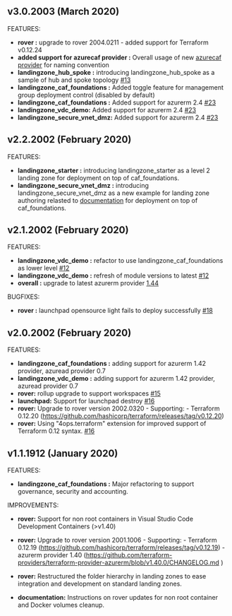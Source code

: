 ## v3.0.2003 (March 2020)

FEATURES:

* **rover :** upgrade to rover 2004.0211 - added support for Terraform v0.12.24
* **added support for azurecaf provider :** Overall usage of new [azurecaf provider](https://github.com/aztfmod/terraform-provider-azurecaf) for naming convention
* **landingzone_hub_spoke :** introducing landingzone_hub_spoke as a sample of hub and spoke topology [#13](
https://github.com/Azure/caf-terraform-landingzones/issues/13)
* **landingzone_caf_foundations :** Added toggle feature for management group deployment control (disabled by default)
* **landingzone_caf_foundations :** Added support for azurerm 2.4 [#23](
https://github.com/Azure/caf-terraform-landingzones/issues/23)
* **landingzone_vdc_demo:** Added support for azurerm 2.4 [#23](
https://github.com/Azure/caf-terraform-landingzones/issues/23)
* **landingzone_secure_vnet_dmz:** Added support for azurerm 2.4 [#23](
https://github.com/Azure/caf-terraform-landingzones/issues/23)



## v2.2.2002 (February 2020)

FEATURES:

* **landingzone_starter :** introducing landingzone_starter as a level 2 landing zone for deployment on top of caf_foundations.
* **landingzone_secure_vnet_dmz :** introducing landingzone_secure_vnet_dmz as a new example for landing zone authoring relasted to [documentation](./documentation/code_architecture/how_to_code_a_landingzone.md) for deployment on top of caf_foundations.

## v2.1.2002 (February 2020)

FEATURES:

* **landingzone_vdc_demo :** refactor to use landingzone_caf_foundations as lower level [#12](
https://github.com/aztfmod/landingzones/issues/12)
* **landingzone_vdc_demo :** refresh of module versions to latest [#12](
https://github.com/aztfmod/landingzones/issues/12)
* **overall :** upgrade to latest azurerm provider [1.44](https://github.com/terraform-providers/terraform-provider-azurerm/blob/v1.44.0/CHANGELOG.md)

BUGFIXES:

* **rover :** launchpad opensource light fails to deploy successfully [#18](
https://github.com/aztfmod/landingzones/issues/18)

## v2.0.2002 (February 2020)

FEATURES:

* **landingzone_caf_foundations :** adding support for azurerm 1.42 provider, azuread provider 0.7
* **landingzone_vdc_demo :** adding support for azurerm 1.42 provider, azuread provider 0.7
* **rover:** rollup upgrade to support workspaces [#15](https://github.com/aztfmod/landingzones/pull/15)
* **launchpad:** Support for launchpad destroy [#16](
https://github.com/aztfmod/level0/issues/16)
* **rover:** Upgrade to rover version 2002.0320 - Supporting: - Terraform 0.12.20 (https://github.com/hashicorp/terraform/releases/tag/v0.12.20) 
* **rover:** Using "4ops.terraform" extension for improved support of Terraform 0.12 syntax. [#16](https://github.com/aztfmod/landingzones/issues/16)

## v1.1.1912 (January 2020)

FEATURES:

* **landingzone_caf_foundations :** Major refactoring to support governance, security and accounting. 

IMPROVEMENTS:

* **rover:** Support for non root containers in Visual Studio Code Development Containers (>v1.40) 

* **rover:** Upgrade to rover version 2001.1006 - Supporting: - Terraform 0.12.19 (https://github.com/hashicorp/terraform/releases/tag/v0.12.19) - azurerm provider 1.40 (https://github.com/terraform-providers/terraform-provider-azurerm/blob/v1.40.0/CHANGELOG.md )

* **rover:** Restructured the folder hierarchy in landing zones to ease integration and development on standard landing zones. 

* **documentation:** Instructions on rover updates for non root container and Docker volumes cleanup.
